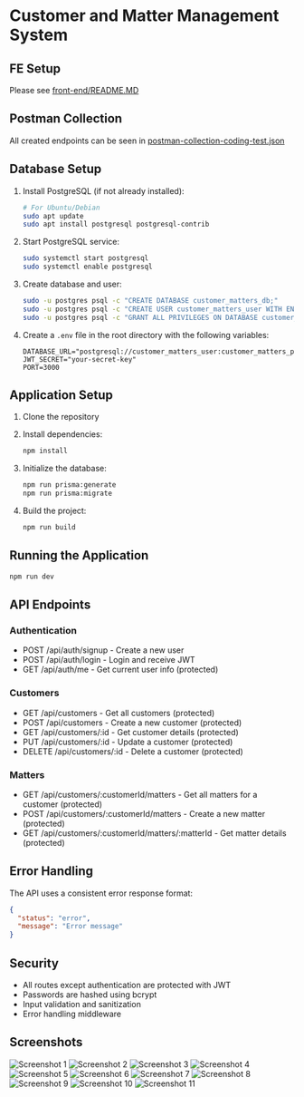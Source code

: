 # Customer and Matter Management System

## FE Setup
Please see [front-end/README.MD](front-end/README.MD)

## Postman Collection
All created endpoints can be seen in [postman-collection-coding-test.json](postman-collection-coding-test.json)

## Database Setup

1. Install PostgreSQL (if not already installed):
   ```bash
   # For Ubuntu/Debian
   sudo apt update
   sudo apt install postgresql postgresql-contrib
   ```

2. Start PostgreSQL service:
   ```bash
   sudo systemctl start postgresql
   sudo systemctl enable postgresql
   ```

3. Create database and user:
   ```bash
   sudo -u postgres psql -c "CREATE DATABASE customer_matters_db;"
   sudo -u postgres psql -c "CREATE USER customer_matters_user WITH ENCRYPTED PASSWORD 'customer_matters_password';"
   sudo -u postgres psql -c "GRANT ALL PRIVILEGES ON DATABASE customer_matters_db TO customer_matters_user;"
   ```

4. Create a `.env` file in the root directory with the following variables:
   ```
   DATABASE_URL="postgresql://customer_matters_user:customer_matters_password@localhost:5432/customer_matters_db"
   JWT_SECRET="your-secret-key"
   PORT=3000
   ```

## Application Setup

1. Clone the repository
2. Install dependencies:
   ```bash
   npm install
   ```

3. Initialize the database:
   ```bash
   npm run prisma:generate
   npm run prisma:migrate
   ```

4. Build the project:
   ```bash
   npm run build
   ```

## Running the Application

```bash
npm run dev
```

## API Endpoints

### Authentication
- POST /api/auth/signup - Create a new user
- POST /api/auth/login - Login and receive JWT
- GET /api/auth/me - Get current user info (protected)

### Customers
- GET /api/customers - Get all customers (protected)
- POST /api/customers - Create a new customer (protected)
- GET /api/customers/:id - Get customer details (protected)
- PUT /api/customers/:id - Update a customer (protected)
- DELETE /api/customers/:id - Delete a customer (protected)

### Matters
- GET /api/customers/:customerId/matters - Get all matters for a customer (protected)
- POST /api/customers/:customerId/matters - Create a new matter (protected)
- GET /api/customers/:customerId/matters/:matterId - Get matter details (protected)

## Error Handling

The API uses a consistent error response format:
```json
{
  "status": "error",
  "message": "Error message"
}
```

## Security

- All routes except authentication are protected with JWT
- Passwords are hashed using bcrypt
- Input validation and sanitization
- Error handling middleware

## Screenshots

![Screenshot 1](/screenshots/s1.png)
![Screenshot 2](/screenshots/s2.png)
![Screenshot 3](/screenshots/s3.png)
![Screenshot 4](/screenshots/s4.png)
![Screenshot 5](/screenshots/s5.png)
![Screenshot 6](/screenshots/s6.png)
![Screenshot 7](/screenshots/s7.png)
![Screenshot 8](/screenshots/s8.png)
![Screenshot 9](/screenshots/s9.png)
![Screenshot 10](/screenshots/s10.png)
![Screenshot 11](/screenshots/s11.png)